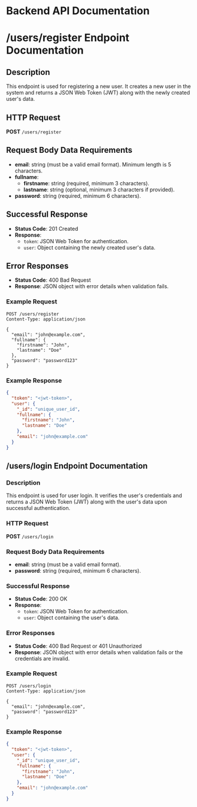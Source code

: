 # Backend API Documentation

# /users/register Endpoint Documentation

## Description
This endpoint is used for registering a new user. It creates a new user in the system and returns a JSON Web Token (JWT) along with the newly created user's data.

## HTTP Request
**POST** `/users/register`

## Request Body Data Requirements
- **email**: string (must be a valid email format). Minimum length is 5 characters.
- **fullname**:
  - **firstname**: string (required, minimum 3 characters).
  - **lastname**: string (optional, minimum 3 characters if provided).
- **password**: string (required, minimum 6 characters).

## Successful Response
- **Status Code**: 201 Created
- **Response**:
  - `token`: JSON Web Token for authentication.
  - `user`: Object containing the newly created user's data.

## Error Responses
- **Status Code**: 400 Bad Request
- **Response**: JSON object with error details when validation fails.

### Example Request
```http
POST /users/register
Content-Type: application/json

{
  "email": "john@example.com",
  "fullname": {
    "firstname": "John",
    "lastname": "Doe"
  },
  "password": "password123"
}
```

### Example Response
```json
{
  "token": "<jwt-token>",
  "user": {
    "_id": "unique_user_id",
    "fullname": {
      "firstname": "John",
      "lastname": "Doe"
    },
    "email": "john@example.com"
  }
}
```

## /users/login Endpoint Documentation

### Description
This endpoint is used for user login. It verifies the user's credentials and returns a JSON Web Token (JWT) along with the user's data upon successful authentication.

### HTTP Request
**POST** `/users/login`

### Request Body Data Requirements
- **email**: string (must be a valid email format).
- **password**: string (required, minimum 6 characters).

### Successful Response
- **Status Code**: 200 OK
- **Response**:
  - `token`: JSON Web Token for authentication.
  - `user`: Object containing the user's data.

### Error Responses
- **Status Code**: 400 Bad Request or 401 Unauthorized
- **Response**: JSON object with error details when validation fails or the credentials are invalid.

### Example Request
```http
POST /users/login
Content-Type: application/json

{
  "email": "john@example.com",
  "password": "password123"
}
```

### Example Response
```json
{
  "token": "<jwt-token>",
  "user": {
    "_id": "unique_user_id",
    "fullname": {
      "firstname": "John",
      "lastname": "Doe"
    },
    "email": "john@example.com"
  }
}
